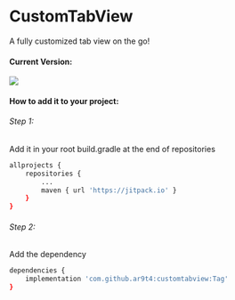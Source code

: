 # CustomTabView
A fully customized tab view on the go!

#### Current Version:
[![](https://jitpack.io/v/ar9t4/customtabview.svg)](https://jitpack.io/#ar9t4/customtabview)

#### How to add it to your project:

###### Step 1:
Add it in your root build.gradle at the end of repositories

```sh
allprojects {
    repositories {
        ...
        maven { url 'https://jitpack.io' }
    }
}
```
###### Step 2:
Add the dependency

```sh
dependencies {
    implementation 'com.github.ar9t4:customtabview:Tag'
}
```
